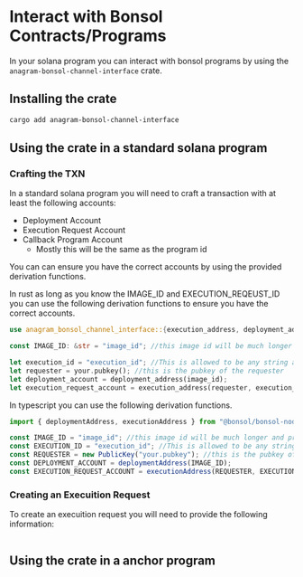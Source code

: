 # Interact with Bonsol Contracts/Programs

In your solana program you can interact with bonsol programs by using the `anagram-bonsol-channel-interface` crate.

## Installing the crate

```bash
cargo add anagram-bonsol-channel-interface
```

## Using the crate in a standard solana program
### Crafting the TXN
In a standard solana program you will need to craft a transaction with at least the following accounts:

* Deployment Account
* Execution Request Account
* Callback Program Account
  * Mostly this will be the same as the program id

You can can ensure you have the correct accounts by using the provided derivation functions.

In rust as long as you know the IMAGE_ID and EXECUTION_REQEUST_ID you can use the following derivation functions to ensure you have the correct accounts.

```rust
use anagram_bonsol_channel_interface::{execution_address, deployment_address};

const IMAGE_ID: &str = "image_id"; //this image id will be much longer and provided by the on chain record or in the manifest of a built zkprogram it will differ for each zkprogram

let execution_id = "execution_id"; //This is allowed to be any string as long as its unique. UUIDs are a good choice.
let requester = your.pubkey(); //this is the pubkey of the requester
let deployment_account = deployment_address(image_id);
let execution_request_account = execution_address(requester, execution_id);
```
In typescript you can use the following derivation functions.
```typescript
import { deploymentAddress, executionAddress } from "@bonsol/bonsol-node";

const IMAGE_ID = "image_id"; //this image id will be much longer and provided by the on chain record or in the manifest of a built zkprogram it will differ for each zkprogram
const EXECUTION_ID = "execution_id"; //This is allowed to be any string as long as its unique. UUIDs are a good choice.
const REQUESTER = new PublicKey("your.pubkey"); //this is the pubkey of the requester
const DEPLOYMENT_ACCOUNT = deploymentAddress(IMAGE_ID);
const EXECUTION_REQUEST_ACCOUNT = executionAddress(REQUESTER, EXECUTION_ID);
```


### Creating an Execuition Request

To create an execuition request you will need to provide the following information:

```rust

```

## Using the crate in a anchor program





